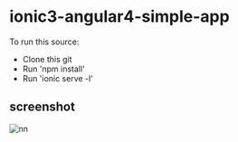 # ionic3-angular4-simple-app

To run this source:

* Clone this git
* Run 'npm install'
* Run 'ionic serve -l'

## screenshot

![nn](https://user-images.githubusercontent.com/12325386/29620898-d8f28c1c-8851-11e7-8db0-7d3c61246034.JPG)
